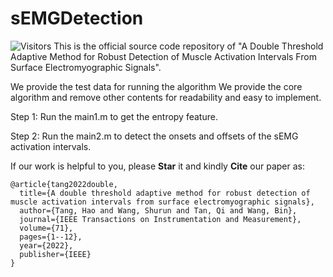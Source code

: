 # sEMGDetection
![Visitors](https://api.visitorbadge.io/api/visitors?path=https://github.com/Shurun-Wang/sEMGDetection&label=visitors&countColor=%232ccce4&style=plastic)  This is the official source code repository of "A Double Threshold Adaptive Method for Robust Detection of Muscle Activation Intervals From Surface Electromyographic Signals".

We provide the test data for running the algorithm
We provide the core algorithm and remove other contents for readability and easy to implement.

Step 1: Run the main1.m to get the entropy feature.

Step 2: Run the main2.m to detect the onsets and offsets of the sEMG activation intervals.

If our work is helpful to you, please **Star** it and kindly **Cite** our paper as:  

    @article{tang2022double,
      title={A double threshold adaptive method for robust detection of muscle activation intervals from surface electromyographic signals},
      author={Tang, Hao and Wang, Shurun and Tan, Qi and Wang, Bin},
      journal={IEEE Transactions on Instrumentation and Measurement},
      volume={71},
      pages={1--12},
      year={2022},
      publisher={IEEE}
    }


